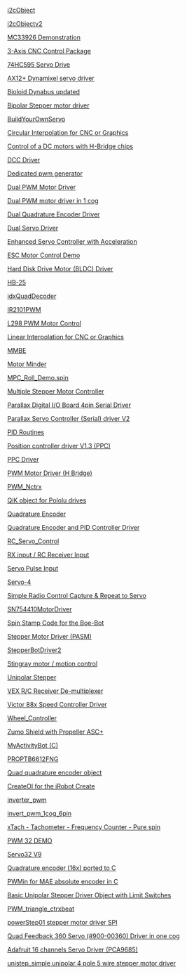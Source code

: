 [i2cObject](../All/i2cObject)

[i2cObjectv2](../All/i2cObjectv2)

[MC33926 Demonstration](../All/MC33926%20Demonstration)

[3-Axis CNC Control Package](../All/3-Axis%20CNC%20Control%20Package)

[74HC595 Servo Drive](../All/74HC595%20Servo%20Drive)

[AX12+ Dynamixel servo driver](../All/AX12+%20Dynamixel%20servo%20driver)

[Bioloid Dynabus updated](../All/Bioloid%20Dynabus%20updated)

[Bipolar Stepper motor driver](../All/Bipolar%20Stepper%20motor%20driver)

[BuildYourOwnServo](../All/BuildYourOwnServo)

[Circular Interpolation for CNC or Graphics](../All/Circular%20Interpolation%20for%20CNC%20or%20Graphics)

[Control of a DC motors with H-Bridge chips](../All/Control%20of%20a%20DC%20motors%20with%20H-Bridge%20chips)

[DCC Driver](../All/DCC%20Driver)

[Dedicated pwm generator](../All/Dedicated%20pwm%20generator)

[Dual PWM Motor Driver](../All/Dual%20PWM%20Motor%20Driver)

[Dual PWM motor driver in 1 cog](../All/Dual%20PWM%20motor%20driver%20in%201%20cog)

[Dual Quadrature Encoder Driver](../All/Dual%20Quadrature%20Encoder%20Driver)

[Dual Servo Driver](../All/Dual%20Servo%20Driver)

[Enhanced Servo Controller with Acceleration](../All/Enhanced%20Servo%20Controller%20with%20Acceleration)

[ESC Motor Control Demo](../All/ESC%20Motor%20Control%20Demo)

[Hard Disk Drive Motor (BLDC) Driver](../All/Hard%20Disk%20Drive%20Motor%20(BLDC)%20Driver)

[HB-25](../All/HB-25)

[idxQuadDecoder](../All/idxQuadDecoder)

[IR2101PWM](../All/IR2101PWM)

[L298 PWM Motor Control](../All/L298%20PWM%20Motor%20Control)

[Linear Interpolation for CNC or Graphics](../All/Linear%20Interpolation%20for%20CNC%20or%20Graphics)

[MMBE](../All/MMBE)

[Motor Minder](../All/Motor%20Minder)

[MPC_Roll_Demo.spin](../All/MPC_Roll_Demo.spin)

[Multiple Stepper Motor Controller](../All/Multiple%20Stepper%20Motor%20Controller)

[Parallax Digital I/O Board 4pin Serial Driver](../All/Parallax%20Digital%20IO%20Board%204pin%20Serial%20Driver)

[Parallax Servo Controller (Serial) driver V2](../All/Parallax%20Servo%20Controller%20(Serial)%20driver%20V2)

[PID Routines](../All/PID%20Routines)

[Position controller driver V1.3 (PPC)](../All/Position%20controller%20driver%20V1.3%20(PPC))

[PPC Driver](../All/PPC%20Driver)

[PWM Motor Driver (H Bridge)](../All/PWM%20Motor%20Driver%20(H%20Bridge))

[PWM_Nctrx](../All/PWM_Nctrx)

[QiK object for Pololu drives](../All/QiK%20object%20for%20Pololu%20drives)

[Quadrature Encoder](../All/Quadrature%20Encoder)

[Quadrature Encoder and PID Controller Driver](../All/Quadrature%20Encoder%20and%20PID%20Controller%20Driver)

[RC_Servo_Control](../All/RC_Servo_Control)

[RX input / RC Receiver Input](../All/RX%20input%20&%20RC%20Receiver%20Input)

[Servo Pulse Input](../All/Servo%20Pulse%20Input)

[Servo-4](../All/Servo-4)

[Simple Radio Control Capture & Repeat to Servo](../All/Simple%20Radio%20Control%20Capture%20&%20Repeat%20to%20Servo)

[SN754410MotorDriver](../All/SN754410MotorDriver)

[Spin Stamp Code for the Boe-Bot](../All/Spin%20Stamp%20Code%20for%20the%20Boe-Bot)

[Stepper Motor Driver (PASM)](../All/Stepper%20Motor%20Driver%20(PASM))

[StepperBotDriver2](../All/StepperBotDriver2)

[Stingray motor / motion control](../All/Stingray%20motor%20&%20motion%20control)

[Unipolar Stepper](../All/Unipolar%20Stepper)

[VEX R/C Receiver De-multiplexer](../All/VEX%20RC%20Receiver%20De-multiplexer)

[Victor 88x Speed Controller Driver](../All/Victor%2088x%20Speed%20Controller%20Driver)

[Wheel_Controller](../All/Wheel_Controller)

[Zumo Shield with Propeller ASC+ ](../All/Zumo%20Shield%20with%20Propeller%20ASC+%20)

[MyActivityBot (C)](../All/MyActivityBot%20(C))

[PROPTB6612FNG](../All/PROPTB6612FNG)

[Quad quadrature encoder object](../All/Quad%20quadrature%20encoder%20object)

[CreateOI for the iRobot Create](../All/CreateOI%20for%20the%20iRobot%20Create)

[inverter_pwm](../All/inverter_pwm)

[invert_pwm_1cog_6pin](../All/invert_pwm_1cog_6pin)

[xTach - Tachometer - Frequency Counter - Pure spin](../All/xTach%20-%20Tachometer%20-%20Frequency%20Counter%20-%20Pure%20spin)

[PWM 32 DEMO](../All/PWM%2032%20DEMO)

[Servo32 V9](../All/Servo32%20V9)

[Quadrature encoder (16x) ported to C](../All/Quadrature%20encoder%20(16x)%20ported%20to%20C)

[PWMin for MAE absolute encoder in C](../All/PWMin%20for%20MAE%20absolute%20encoder%20in%20C)

[Basic Unipolar Stepper Driver Object with Limit Switches](../All/Basic%20Unipolar%20Stepper%20Driver%20Object%20with%20Limit%20Switches)

[PWM_triangle_ctrxbeat](../All/PWM_triangle_ctrxbeat)

[powerStep01 stepper motor driver SPI](../All/powerStep01%20stepper%20motor%20driver%20SPI)

[Quad Feedback 360 Servo (#900-00360) Driver in one cog ](../All/Quad%20Feedback%20360%20Servo%20(#900-00360)%20Driver%20in%20one%20cog%20)

[Adafruit 16 channels Servo Driver (PCA9685)](../All/Adafruit%2016%20channels%20Servo%20Driver%20(PCA9685))

[unistep_simple unipolar 4 pole 5 wire stepper motor driver](../All/unistep_simple%20unipolar%204%20pole%205%20wire%20stepper%20motor%20driver)